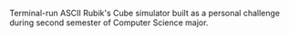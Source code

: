 Terminal-run ASCII Rubik's Cube simulator built as a personal challenge during second semester of Computer Science major.
